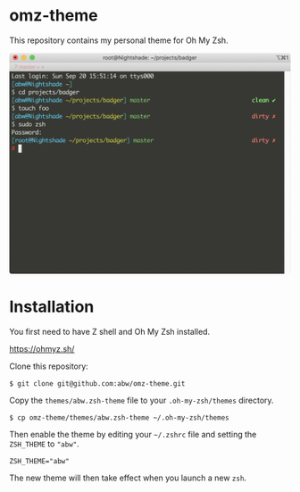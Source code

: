 # omz-theme

This repository contains my personal theme for Oh My Zsh.

<img src="https://github.com/abw/omz-theme/blob/master/images/abw-omz-theme-example.png?raw=true">

# Installation

You first need to have Z shell and Oh My Zsh installed.

https://ohmyz.sh/

Clone this repository:

    $ git clone git@github.com:abw/omz-theme.git

 Copy the `themes/abw.zsh-theme` file to your `.oh-my-zsh/themes` directory.

    $ cp omz-theme/themes/abw.zsh-theme ~/.oh-my-zsh/themes

Then enable the theme by editing your `~/.zshrc` file and setting the `ZSH_THEME` to `"abw"`.

    ZSH_THEME="abw"

The new theme will then take effect when you launch a new `zsh`.